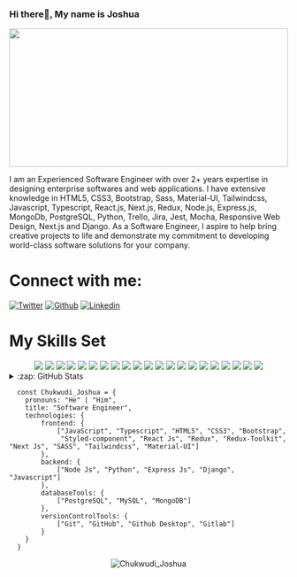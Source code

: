 ### Hi there👋, My name is Joshua

<img width="100%" height="250px" align="center" src="https://res.cloudinary.com/chuksmbanaso/image/upload/v1658199615/media/Screenshot_219_vixmsm.png" >

I am an Experienced Software Engineer with over 2+ years expertise in designing enterprise softwares and web applications. I have extensive knowledge in HTML5, CSS3, Bootstrap, Sass, Material-UI, Tailwindcss, Javascript, Typescript, React.js, Next.js, Redux, Node.js, Express.js, MongoDb, PostgreSQL, Python, Trello, Jira, Jest, Mocha, Responsive Web Design, Next.js and Django. As a Software Engineer, I aspire to help bring creative projects to life and demonstrate my commitment to developing world-class software solutions for your company.

## <h1 align="left">Connect with me:</h1>

[![Twitter](https://img.shields.io/badge/Twitter-1DA1F2?style=for-the-badge&logo=twitter&logoColor=white)](https://www.twitter.com/ChuksJoshuaa)
[![Github](https://img.shields.io/badge/GitHub-100000?style=for-the-badge&logo=github&logoColor=white)](https://www.github.com/ChuksJoshuaa)
[![Linkedin](https://img.shields.io/badge/LinkedIn-0077B5?style=for-the-badge&logo=linkedin&logoColor=white)](https://www.linkedin.com/in/chuks-joshuaa/)


 ## <h1 align="left">My Skills Set</h1>
 
<div align="center"> 
 
   <img src="https://img.shields.io/badge/Bootstrap-563D7C?style=for-the-badge&logo=bootstrap&logoColor=white" />
   <img src="https://img.shields.io/badge/React-20232A?style=for-the-badge&logo=react&logoColor=61DAFB" />
   <img src="https://img.shields.io/badge/CSS3-1572B6?style=for-the-badge&logo=css3&logoColor=white" />
   <img src="https://img.shields.io/badge/HTML5-E34F26?style=for-the-badge&logo=html5&logoColor=white" />
   <img src="https://img.shields.io/badge/Sass-CC6699?style=for-the-badge&logo=sass&logoColor=white" />
   <img src="https://img.shields.io/badge/Material--UI-0081CB?style=for-the-badge&logo=material-ui&logoColor=white" />
   <img src="https://img.shields.io/badge/JavaScript-F7DF1E?style=for-the-badge&logo=javascript&logoColor=black" /> 
   <img src="https://img.shields.io/badge/TypeScript-007ACC?style=for-the-badge&logo=typescript&logoColor=white" />
   <img src="https://img.shields.io/badge/Node.js-43853D?style=for-the-badge&logo=node.js&logoColor=white" />  
   <img src="https://img.shields.io/badge/Next.js-A8326B?style=for-the-badge&logo=next.js&logoColor=white" />  
   <img src="https://img.shields.io/badge/Tailwind_CSS-38B2AC?style=for-the-badge&logo=tailwind-css&logoColor=white" />
   <img src="https://img.shields.io/badge/styled--components-DB7093?style=for-the-badge&logo=styled-components&logoColor=white" />
   <img src="https://img.shields.io/badge/Redux-593D88?style=for-the-badge&logo=redux&logoColor=white" />
   <img src="https://img.shields.io/badge/Python-14354C?style=for-the-badge&logo=python&logoColor=white" />  
   <img src="https://img.shields.io/badge/Express.js-404D59?style=for-the-badge" />  
   <img src="https://img.shields.io/badge/Django-092E20?style=for-the-badge&logo=django&logoColor=white" /> 
   <img src="https://img.shields.io/badge/PostgreSQL-316192?style=for-the-badge&logo=postgresql&logoColor=white" />  
   <img src="https://img.shields.io/badge/MySQL-00000F?style=for-the-badge&logo=mysql&logoColor=white" />  
   <img src="https://img.shields.io/badge/MongoDB-4EA94B?style=for-the-badge&logo=mongodb&logoColor=white" />  
   <img src="https://img.shields.io/badge/Jest-323330?style=for-the-badge&logo=Jest&logoColor=white" />
   <img src="https://img.shields.io/badge/mocha.js-323330?style=for-the-badge&logo=mocha&logoColor=Brown" />
 
 </div>


<details>
  <summary>:zap: GitHub Stats</summary>

  <img align="left" alt="ChuksMbanaso's GitHub Stats" src="https://github-readme-stats.vercel.app/api?username=ChuksJoshuaa&show_icons=true&hide_border=true&theme=radical" />
  
 </details>

```
  const Chukwudi_Joshua = {
    pronouns: "He" | "Him",
    title: "Software Engineer",
    technologies: {
        frontend: {
            ["JavaScript", "Typescript", "HTML5", "CSS3", "Bootstrap", 
             "Styled-component", "React Js", "Redux", "Redux-Toolkit", "Next Js", "SASS", "Tailwindcss", "Material-UI"]
        },
        backend: {
            ["Node Js", "Python", "Express Js", "Django", "Javascript"]
        }, 
        databaseTools: {
            ["PostgreSQL", "MySQL", "MongoDB"]
        },
        versionControlTools: {
            ["Git", "GitHub", "Github Desktop", "Gitlab"]
        }
    }
  }    
```

<div align="center">
  <img align="center" src="https://github-readme-streak-stats.herokuapp.com/?user=ChuksJoshuaa&theme=dark" alt="Chukwudi_Joshua" />
</div>

